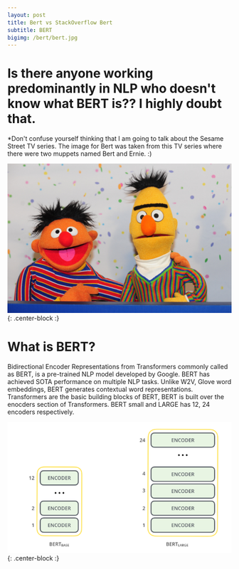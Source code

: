 ```yaml
---
layout: post
title: Bert vs StackOverflow Bert
subtitle: BERT
bigimg: /bert/bert.jpg
---
```

# Is there anyone working predominantly in NLP who doesn't know what BERT is?? I highly doubt that.

*Don't confuse yourself thinking that I am going to talk about the Sesame Street TV series. The image for Bert was taken from this TV series where there were two muppets named Bert and Ernie. :)

<img src="/bert/sesame.jpg">{: .center-block :}

# What is BERT?

Bidirectional Encoder Representations from Transformers commonly called as BERT, is a pre-trained NLP model developed by Google. BERT has achieved SOTA performance on multiple NLP tasks. Unlike W2V, Glove word embeddings, BERT generates contextual word representations. Transformers are the basic building blocks of BERT, BERT is built over the enocders section of Transformers. BERT small and LARGE has 12, 24 encoders respectively.

<img src="/bert/bert_small.png">{: .center-block :}
